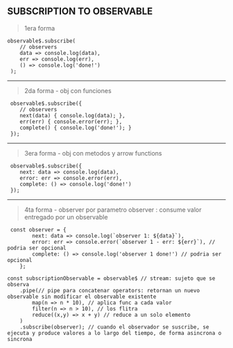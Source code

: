 ## SUBSCRIPTION TO OBSERVABLE

> 1era forma

``` 
observable$.subscribe(
 	// observers
 	data => console.log(data),
 	err => console.log(err),
 	() => console.log('done!')
 );
```

---

> 2da forma - obj con funciones

``` 
 observable$.subscribe({
 	// observers
 	next(data) { console.log(data); },
 	err(err) { console.error(err); },
 	complete() { console.log('done!'); }
 });
```

---

> 3era forma - obj con metodos y arrow functions
```
 observable$.subscribe({
 	next: data => console.log(data),
 	error: err => console.error(err),
 	complete: () => console.log('done!')
 });
```

---

> 4ta forma - observer por parametro
observer : consume valor entregado por un observable

```
 const observer = {
 		next: data => console.log(`observer 1: ${data}`),
 		error: err => console.error(`observer 1 - err: ${err}`), // podria ser opcional
 		complete: () => console.log('observer 1 done!') // podria ser opcional
	};
```
```
const subscriptionObservable = observable$ // stream: sujeto que se observa
	.pipe(// pipe para concatenar operators: retornan un nuevo observable sin modificar el observable existente
		map(n => n * 10), // aplica func a cada valor
		filter(n => n > 10), // los flitra
		reduce((x,y) => x + y) // reduce a un solo elemento
	)
	.subscribe(observer); // cuando el observador se suscribe, se ejecuta y produce valores a lo largo del tiempo, de forma asincrona o sincrona

```
